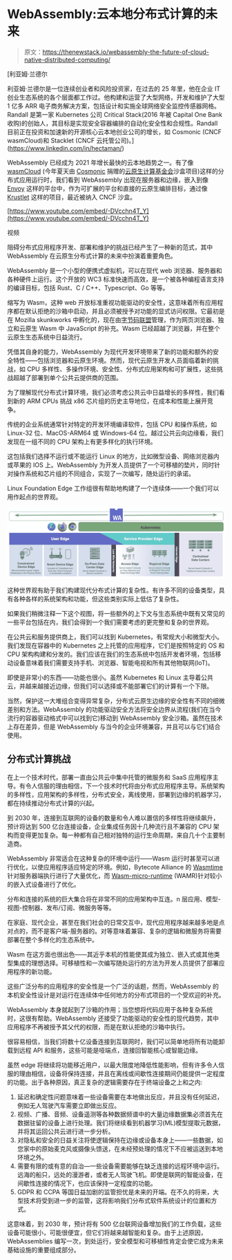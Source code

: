 # WebAssembly:云本地分布式计算的未来

> 原文：<https://thenewstack.io/webassembly-the-future-of-cloud-native-distributed-computing/>

[](https://www.linkedin.com/in/hectaman/)

 [利亚姆·兰德尔

利亚姆·兰德尔是一位连续创业者和风险投资家，在过去的 25 年里，他在企业 IT 创业生态系统的各个层面都工作过。他构建和运营了大型网络，开发和维护了大型 1 亿多 ARR 电子商务解决方案，包括设计和实施全球网络安全监控传感器网格。Randall 是第一家 Kubernetes 公司 Critical Stack(2016 年被 Capital One Bank 收购)的创始人，其目标是实现安全容器编排的自动化安全性和合规性。Randall 目前正在投资和加速新的开源核心云本地创业公司的增长，如 Cosmonic (CNCF wasmCloud)和 Stacklet (CNCF 云托管公司)。](https://www.linkedin.com/in/hectaman/) [](https://www.linkedin.com/in/hectaman/)

WebAssembly 已经成为 2021 年增长最快的云本地趋势之一。有了像 [wasmCloud](https://wasmcloud.com) (今年夏天由 [Cosmonic](https://cosmonic.com) 捐赠的[云原生计算基金会](https://cncf.io/?utm_content=inline-mention)沙盒项目)这样的分布式应用运行时，我们看到 WebAssembly 出现在服务器和边缘，嵌入到像 [Envoy](https://www.envoyproxy.io/) 这样的平台中，作为可扩展的平台和直接的云原生编排目标，通过像 [Krustlet](https://krustlet.dev/) 这样的项目，最近被纳入 CNCF 沙盒。

[https://www.youtube.com/embed/-DVcchn4T_Y](https://www.youtube.com/embed/-DVcchn4T_Y)

视频

阻碍分布式应用程序开发、部署和维护的挑战已经产生了一种新的范式，其中 WebAssembly 在云原生分布式计算的未来中扮演着重要角色。

WebAssembly 是一个小型的便携式虚拟机，可以在现代 web 浏览器、服务器和各种硬件上运行。这个开放的 WC3 标准快速而高效，是一个被各种编程语言支持的编译目标，包括 Rust、C / C++、Typescript、Go 等等。

缩写为 Wasm，这种 web 开放标准重视功能驱动的安全性，这意味着所有应用程序都在默认拒绝的沙箱中启动，并且必须被授予对功能的显式访问权限。它最初是在 Mozilla skunkworks 中孵化的，现在由[字节码联盟](https://bytecodealliance.org/)管理，作为网页浏览器、独立和云原生 Wasm 中 JavaScript 的补充。Wasm 已经超越了浏览器，并在整个云原生生态系统中日益流行。

凭借其自身的能力，WebAssembly 为现代开发环境带来了新的功能和额外的安全特性——包括浏览器和云原生环境。然而，现代云原生开发人员面临着新的挑战，如 CPU 多样性、多操作环境、安全性、分布式应用架构和可扩展性，这些挑战超越了部署到单个公共云提供商的范围。

为了理解现代分布式计算环境，我们必须考虑公共云中日益增长的多样性，我们看到新的 ARM CPUs 挑战 x86 芯片组的历史主导地位，在成本和性能上展开竞争。

传统的企业系统通常针对特定的开发环境编译软件，包括 CPU 和操作系统，如 Linux-32 位、MacOS-ARM64 或 Windows-64 位。越过公共云向边缘看，我们发现在一组不同的 CPU 架构上有更多样化的执行环境。

这包括我们选择不运行或不能运行 Linux 的地方，比如微型设备、网络浏览器内或苹果的 IOS 上。WebAssembly 为开发人员提供了一个可移植的垫片，同时针对操作系统和芯片组的不同组合，实现了一次编写，随处运行的承诺。

Linux Foundation Edge 工作组很有帮助地构建了一个连续体——一个我们可以用作起点的世界观。

![](img/22d98ee34a29bcdee67397010ed4d817.png)

这种世界观有助于我们构建现代分布式计算的复杂性。有许多不同的设备类型，具有各种各样的系统架构和功能，但这些类别实际上低估了复杂性。

如果我们稍微注释一下这个视图，将一些额外的上下文与生态系统中既有又常见的一些平台包括在内，我们会得到一个我们需要考虑的更完整和复杂的世界观。

在公共云和服务提供商上，我们可以找到 Kubernetes，有常规大小和微型大小。我们发现在容器中的 Kubernetes 之上托管的应用程序，它们是按照特定的 OS 和 CPU 架构构建和分发的。我们应该在我们的生态系统中包括开发者环境，包括移动设备意味着我们需要支持手机、浏览器、智能电视和所有其他物联网(IoT)。

即使是非常小的东西——功能也很小。虽然 Kubernetes 和 Linux 主导着公共云，并越来越接近边缘，但我们可以选择或不能部署它们的计算有一个下限。

当然，保护这一大堆组合变得异常复杂，分布式云原生边缘的安全性有不同的细微差别和方法。WebAssembly 的功能驱动安全方法将安全边界从流程(我们在当今流行的容器驱动格式中可以找到它)移动到 WebAssembly 安全沙箱。虽然在技术上存在差异，但是 WebAssembly 与当今的企业环境兼容，并且可以与它们结合使用。

## 分布式计算挑战

在上一个技术时代，部署一直由公共云中集中托管的微服务和 SaaS 应用程序主导。有令人信服的理由相信，下一个技术时代将由分布式应用程序主导。系统架构的多样性，应用架构的多样性，分布式安全，离线使用，部署到边缘的机器学习，都在持续推动分布式计算的兴起。

到 2030 年，连接到互联网的设备的数量和令人难以置信的多样性将继续飙升，预计将达到 500 亿台连接设备，企业集成任务因十几种流行且不兼容的 CPU 架构而变得更加复杂。每一种都有自己相对独特的运行生命周期，来自几十个主要制造商。

WebAssembly 非常适合在这种复杂的环境中运行——Wasm 运行时甚至可以进行优化，以使应用程序适应特定的环境。例如，Bytecote Alliance 的 [Wasmtime](https://github.com/bytecodealliance/wasmtime) 针对服务器端执行进行了大量优化，而 [Wasm-micro-runtime](https://github.com/bytecodealliance/wasm-micro-runtime) (WAMR)针对较小的嵌入式设备进行了优化。

分布和连接的系统的巨大集合将在非常不同的应用架构中互连。n 层应用、模型-视图-控制器、发布/订阅、微服务等等。

在家庭、现代企业，甚至在我们社会的日常交互中，现代应用程序越来越多地是点对点的，而不是客户端-服务器的。对等意味着兼容、复杂的逻辑和微服务将需要部署在整个多样化的生态系统中。

Wasm 在这方面也很出色——其近乎本机的性能使其成为独立、嵌入式或其他类型集成的理想选择。可移植性和一次编写随处运行的方法为开发人员提供了部署应用程序的新功能。

这些广泛分布的应用程序的安全性是一个广泛的话题，然而，WebAssembly 的本机安全性设计是对运行在连续体中任何地方的分布式项目的一个受欢迎的补充。

WebAssembly 本身就起到了沙箱的作用；当您想将代码应用于各种复杂系统时，这很有帮助。WebAssembly 还接受了功能驱动的安全性的现代趋势，其中应用程序不再被授予其父代的权限，而是在默认拒绝的沙箱中执行。

很容易相信，当我们将数十亿设备连接到互联网时，我们可以简单地将所有功能卸载到远程 API 和服务，这些可能是哑端点，连接回智能核心或智能边缘。

虽然 edge 将继续将功能移近用户，以最大限度地降低性能影响，但有许多令人信服的理由相信，设备将保持连接，并且在离线或间歇性连接期间仍能提供一定程度的功能。出于各种原因，真正复杂的逻辑需要存在于终端设备之上和之内:

1.  延迟和确定性问题意味着一些设备需要在本地做出反应，并且没有任何延迟，例如无人驾驶汽车需要立即做出反应。
2.  视频、广播、音频、设备遥测等各种数据频谱中的大量边缘数据集必须首先在数据驻留的设备上进行处理。我们将继续看到机器学习(ML)模型提取元数据，并将其运回公共云进行进一步分析。
3.  对隐私和安全的日益关注将使逻辑保持在边缘或设备本身上——一些数据，如您家中的原始麦克风或摄像头馈送，在未经预处理的情况下不应被运送到本地环境之外。
4.  需要有限的或有意的自治—一些设备需要能够在缺乏连接的远程环境中运行。远海的船只，远处的漫游者，或者无人驾驶飞机。即使是联网的智能设备，在间歇性连接的情况下，也应该保持一定程度的功能。
5.  GDPR 和 CCPA 等国日益加剧的监管担忧是未来的开端。在不久的将来，大型技术将受到进一步的监管，这将影响我们分布式软件系统设计的位置和方式。

这意味着，到 2030 年，预计将有 500 亿台联网设备增加我们的工作负载，这些设备可能很小，可能很便宜，但它们将越来越智能和复杂。由于上述原因，WebAssemblies 编写一次，到处运行，安全模型和可移植性肯定会使它成为未来基础设施的重要组成部分。

<svg xmlns:xlink="http://www.w3.org/1999/xlink" viewBox="0 0 68 31" version="1.1"><title>Group</title> <desc>Created with Sketch.</desc></svg>